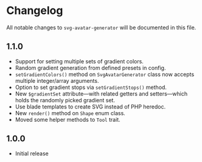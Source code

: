 # Changelog

All notable changes to `svg-avatar-generator` will be documented in this file.

## 1.1.0

- Support for setting multiple sets of gradient colors.
- Random gradient generation from defined presets in config.
- `setGradientColors()` method on `SvgAvatarGenerator` class now accepts multiple integer/array arguments.
- Option to set gradient stops via `setGradientStops()` method.
- New `$gradientSet` attribute—with related getters and setters—which holds the randomly picked gradient set.
- Use blade templates to create SVG instead of PHP heredoc.
- New `render()` method on `Shape` enum class.
- Moved some helper methods to `Tool` trait.

## 1.0.0

- Initial release
